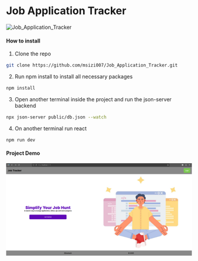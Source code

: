 # Job Application Tracker

![Job_Application_Tracker](https://socialify.git.ci/msizi007/Job_Application_Tracker/image?language=1&owner=1&name=1&stargazers=1&theme=Light)

#### How to install

1. Clone the repo

```bash
git clone https://github.com/msizi007/Job_Application_Tracker.git
```

2. Run npm install to install all necessary packages

```bash
npm install
```

3. Open another terminal inside the project and run the json-server backend

```bash
npx json-server public/db.json --watch
```

4. On another terminal run react

```bash
npm run dev
```

#### Project Demo
![alt text](<Screenshot from 2025-09-23 12-34-21.png>)
